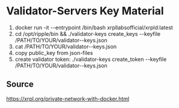 # Validator-Servers Key Material

1. docker run -it --entrypoint /bin/bash xrpllabsofficial/xrpld:latest
2. cd /opt/ripple/bin &&
    ./validator-keys create_keys --keyfile /PATH/TO/YOUR/validator-<NUMBER>-keys.json
3. cat /PATH/TO/YOUR/validator-<NUMBER>-keys.json
4. copy public_key from json-files
5. create validator token:
	./validator-keys create_token --keyfile /PATH/TO/YOUR/validator-<NUMBER>-keys.json

## Source
https://xrpl.org/private-network-with-docker.html
